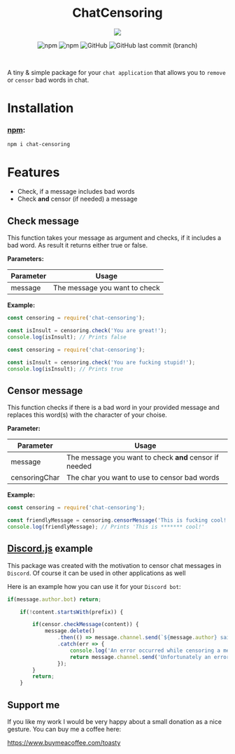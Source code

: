 <div >
</p align="center">
	<h1 align="center">ChatCensoring</h1>
</p>
<p align="center">
	<a href="https://nodei.co/npm/chat-censoring/"><img src="https://nodei.co/npm/chat-censoring.png"></a>
</p>
	<p align="center">
	<img alt="npm" src="https://img.shields.io/npm/v/chat-censoring">
	<img alt="npm" src="https://img.shields.io/npm/dt/chat-censoring">
	<img alt="GitHub" src="https://img.shields.io/github/license/Toasty65/chatCensoring">
	<img alt="GitHub last commit (branch)" src="https://img.shields.io/github/last-commit/Toasty65/ChatCensoring/main">
</p>
</div>

<br>

A tiny & simple package for your `chat application` that allows you to `remove` or `censor` bad words in chat.

# Installation 

### [npm](https://www.npmjs.com/package/chat-censoring): ###

`npm i chat-censoring`

# Features

- Check, if a message includes bad words
- Check **and** censor (if needed) a message

## Check message

This function takes your message as argument and checks, if it includes a bad word. As result it returns either true or false.

**Parameters:**

Parameter|Usage
---------|-----
message|The message you want to check



**Example:**

```js
const censoring = require('chat-censoring');

const isInsult = censoring.check('You are great!');
console.log(isInsult); // Prints false
```

```js
const censoring = require('chat-censoring');

const isInsult = censoring.check('You are fucking stupid!');
console.log(isInsult); // Prints true
```

## Censor message

This function checks if there is a bad word in your provided message and replaces this word(s) with the character of your choise.

**Parameter:**

Parameter|Usage
---------|-----
message|The message you want to check **and** censor if needed
censoringChar|The char you want to use to censor bad words



**Example:**

```js
const censoring = require('chat-censoring');

const friendlyMessage = censoring.censorMessage('This is fucking cool!', '*');
console.log(friendlyMessage); // Prints 'This is ******* cool!'
```

## [Discord.js](https://www.npmjs.com/package/discord.js) example

This package was created with the motivation to censor chat messages in `Discord`. Of course it can be used in other applications as well

Here is an example how you can use it for your `Discord bot`:

```js
if(message.author.bot) return;

	if(!content.startsWith(prefix)) {

		if(censor.checkMessage(content)) {
			message.delete()
				.then(() => message.channel.send(`${message.author} said: ${censor.censorMessage(content, '#')}`))
				.catch(err => {
					console.log('An error occurred while censoring a message: ' + err);
					return message.channel.send('Unfortunately an error has occurred :(');
				});
		}
		return;
	}
```

## Support me

If you like my work I would be very happy about a small donation as a nice gesture. You can buy me a coffee here:

https://www.buymeacoffee.com/toasty